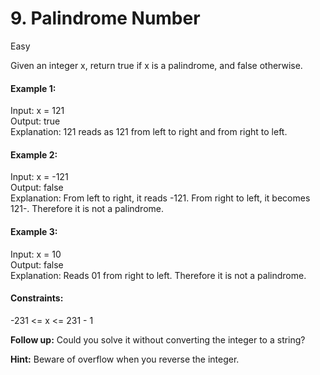# 9. Palindrome Number
Easy

Given an integer x, return true if x is a palindrome, and false otherwise.

 

#### Example 1:

Input: x = 121  
Output: true  
Explanation: 121 reads as 121 from left to right and from right to left.
#### Example 2:

Input: x = -121  
Output: false  
Explanation: From left to right, it reads -121. From right to left, it becomes 121-. Therefore it is not a palindrome.
#### Example 3:

Input: x = 10  
Output: false  
Explanation: Reads 01 from right to left. Therefore it is not a palindrome.
 

#### Constraints:

-231 <= x <= 231 - 1
 

**Follow up:** Could you solve it without converting the integer to a string?



**Hint:**
Beware of overflow when you reverse the integer.
